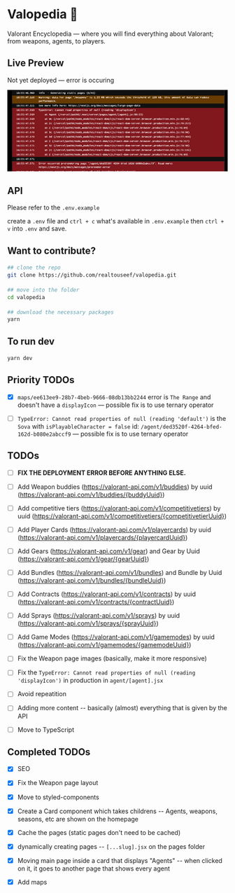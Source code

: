 # Valopedia 👾

Valorant Encyclopedia — where you will find everything about Valorant; from weapons, agents, to players.

## Live Preview

Not yet deployed — error is occuring

![Error is occuring while deploying to vercel](/public/md-images/error.jpeg)

## API

Please refer to the `.env.example`

create a `.env` file and `ctrl + c` what's available in `.env.example` then `ctrl + v` into `.env` and save.

## Want to contribute?

```bash
## clone the repo
git clone https://github.com/realtouseef/valopedia.git

## move into the folder
cd valopedia

## download the necessary packages
yarn

```

## To run dev

```bash
yarn dev
```

## Priority TODOs

- [x] `maps/ee613ee9-28b7-4beb-9666-08db13bb2244` error is `The Range` and doesn't have a `displayIcon` — possible fix is to use ternary operator

- [ ] `TypeError: Cannot read properties of null (reading 'default')` is the `Sova` with `isPlayableCharacter = false` id: `/agent/ded3520f-4264-bfed-162d-b080e2abccf9` — possible fix is to use ternary operator

## TODOs

- [ ] **FIX THE DEPLOYMENT ERROR BEFORE ANYTHING ELSE.**

- [ ] Add Weapon buddies (https://valorant-api.com/v1/buddies) by uuid (https://valorant-api.com/v1/buddies/{buddyUuid})
- [ ] Add competitive tiers (https://valorant-api.com/v1/competitivetiers) by uuid (https://valorant-api.com/v1/competitivetiers/{competitivetierUuid})
- [ ] Add Player Cards (https://valorant-api.com/v1/playercards) by uuid (https://valorant-api.com/v1/playercards/{playercardUuid})
- [ ] Add Gears (https://valorant-api.com/v1/gear) and Gear by Uuid (https://valorant-api.com/v1/gear/{gearUuid})
- [ ] Add Bundles (https://valorant-api.com/v1/bundles) and Bundle by Uuid (https://valorant-api.com/v1/bundles/{bundleUuid})
- [ ] Add Contracts (https://valorant-api.com/v1/contracts) by uuid (https://valorant-api.com/v1/contracts/{contractUuid})
- [ ] Add Sprays (https://valorant-api.com/v1/sprays) by uuid (https://valorant-api.com/v1/sprays/{sprayUuid})
- [ ] Add Game Modes (https://valorant-api.com/v1/gamemodes) by uuid (https://valorant-api.com/v1/gamemodes/{gamemodeUuid})

- [ ] Fix the Weapon page images (basically, make it more responsive)
- [ ] Fix the `TypeError: Cannot read properties of null (reading 'displayIcon')` in production in `agent/[agent].jsx`
- [ ] Avoid repeatition
- [ ] Adding more content -- basically (almost) everything that is given by the API
- [ ] Move to TypeScript

## Completed TODOs

- [x] SEO
- [x] Fix the Weapon page layout
- [x] Move to styled-components
- [x] Create a Card component which takes childrens -- Agents, weapons, seasons, etc are shown on the homepage
- [x] Cache the pages (static pages don't need to be cached)
- [x] dynamically creating pages -- `[...slug].jsx` on the pages folder
- [x] Moving main page inside a card that displays "Agents" -- when clicked on it, it goes to another page that shows every agent

- [x] Add maps
